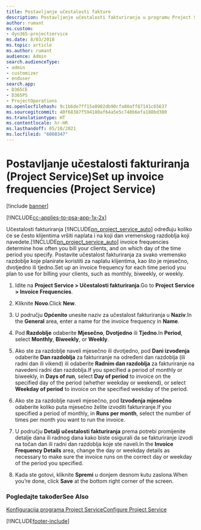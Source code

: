 ```yaml
---
title: Postavljanje učestalosti fakture
description: Postavljanje učestalosti fakturiranja u programu Project Service
author: rumant
ms.custom:
- dyn365-projectservice
ms.date: 8/03/2018
ms.topic: article
ms.author: rumant
audience: Admin
search.audienceType:
- admin
- customizer
- enduser
search.app:
- D365CE
- D365PS
- ProjectOperations
ms.openlocfilehash: 9c1b6de7ff15a0902db90cfa80aff87141c65637
ms.sourcegitcommit: 40f68387f594180af64a5e5c748b6efa188bd300
ms.translationtype: HT
ms.contentlocale: hr-HR
ms.lasthandoff: 05/10/2021
ms.locfileid: "6008347"
---
```

# <a name="set-up-invoice-frequencies-project-service"></a><span data-ttu-id="0b057-103">Postavljanje učestalosti fakturiranja (Project Service)</span><span class="sxs-lookup"><span data-stu-id="0b057-103">Set up invoice frequencies (Project Service)</span></span>

[!include [banner](../includes/psa-now-project-operations.md)]

[!INCLUDE[cc-applies-to-psa-app-1x-2x](../includes/cc-applies-to-psa-app-1x-2x.md)]

<span data-ttu-id="0b057-104">Učestalosti fakturiranja [!INCLUDE[pn_project_service_auto](../includes/pn-project-service-auto.md)] određuju koliko će se često klijentima vršiti naplata i na koji dan vremenskog razdoblja koji navedete.</span><span class="sxs-lookup"><span data-stu-id="0b057-104">[!INCLUDE[pn_project_service_auto](../includes/pn-project-service-auto.md)] invoice frequencies determine how often you bill your clients, and on which day of the time period you specify.</span></span> <span data-ttu-id="0b057-105">Postavite učestalost fakturiranja za svako vremensko razdoblje koje planirate koristiti za naplatu klijentima, kao što je mjesečno, dvotjedno ili tjedno.</span><span class="sxs-lookup"><span data-stu-id="0b057-105">Set up an invoice frequency for each time period you plan to use for billing your clients, such as monthly, biweekly, or weekly.</span></span>  
  
1.  <span data-ttu-id="0b057-106">Idite na **Project Service > Učestalosti fakturiranja**.</span><span class="sxs-lookup"><span data-stu-id="0b057-106">Go to **Project Service > Invoice Frequencies**.</span></span>  
  
2.  <span data-ttu-id="0b057-107">Kliknite **Novo**.</span><span class="sxs-lookup"><span data-stu-id="0b057-107">Click **New**.</span></span>  
  
3.  <span data-ttu-id="0b057-108">U području **Općenito** unesite naziv za učestalost fakturiranja u **Naziv**.</span><span class="sxs-lookup"><span data-stu-id="0b057-108">In the **General** area, enter a name for the invoice frequency in **Name**.</span></span>  
  
4.  <span data-ttu-id="0b057-109">Pod **Razdoblje** odaberite **Mjesečno**, **Dvotjedno** ili **Tjedno**.</span><span class="sxs-lookup"><span data-stu-id="0b057-109">In **Period**, select **Monthly**, **Biweekly**, or **Weekly**.</span></span>  
  
5.  <span data-ttu-id="0b057-110">Ako ste za razdoblje naveli mjesečno ili dvotjedno, pod **Dani izvođenja** odaberite **Dan razdoblja** za fakturiranje na određeni dan razdoblja (ili radni dan ili vikend) ili odaberite **Radnim dan razdoblja** za fakturiranje na navedeni radni dan razdoblja.</span><span class="sxs-lookup"><span data-stu-id="0b057-110">If you specified a period of monthly or biweekly, in **Days of run**, select **Day of period** to invoice on the specified day of the period (whether weekday or weekend), or select **Weekday of period** to invoice on the specified weekday of the period.</span></span>  
  
6.  <span data-ttu-id="0b057-111">Ako ste za razdoblje naveli mjesečno, pod **Izvođenja mjesečno** odaberite koliko puta mjesečno želite izvoditi fakturiranje.</span><span class="sxs-lookup"><span data-stu-id="0b057-111">If you specified a period of monthly, in **Runs per month**, select the number of times per month you want to run the invoice.</span></span>  
  
7.  <span data-ttu-id="0b057-112">U području **Detalji učestalosti fakturiranja** prema potrebi promijenite detalje dana ili radnog dana kako biste osigurali da se fakturiranje izvodi na točan dan ili radni dan razdoblja koje ste naveli.</span><span class="sxs-lookup"><span data-stu-id="0b057-112">In the **Invoice Frequency Details** area, change the day or weekday details as necessary to make sure the invoice runs on the correct day or weekday of the period you specified.</span></span>  
  
8.  <span data-ttu-id="0b057-113">Kada ste gotovi, kliknite **Spremi** u donjem desnom kutu zaslona.</span><span class="sxs-lookup"><span data-stu-id="0b057-113">When you’re done, click **Save** at the bottom right corner of the screen.</span></span>  
  
### <a name="see-also"></a><span data-ttu-id="0b057-114">Pogledajte također</span><span class="sxs-lookup"><span data-stu-id="0b057-114">See Also</span></span>  
 [<span data-ttu-id="0b057-115">Konfiguracija programa Project Service</span><span class="sxs-lookup"><span data-stu-id="0b057-115">Configure Project Service</span></span>](../psa/configure.md)


[!INCLUDE[footer-include](../includes/footer-banner.md)]